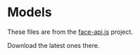 # Models

These files are from the [face-api.js](https://github.com/justadudewhohacks/face-api.js/tree/master/weights) project.

Download the latest ones there.

